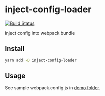 # inject-config-loader

[![Build Status](https://travis-ci.org/tinkerscript/inject-config-loader.svg?branch=master)](https://travis-ci.org/tinkerscript/inject-config-loader)

inject config into webpack bundle

## Install
```bash
yarn add -D inject-config-loader
```

## Usage
See sample webpack.config.js in [demo folder](https://github.com/tinkerscript/inject-config-loader/tree/master/demo).
